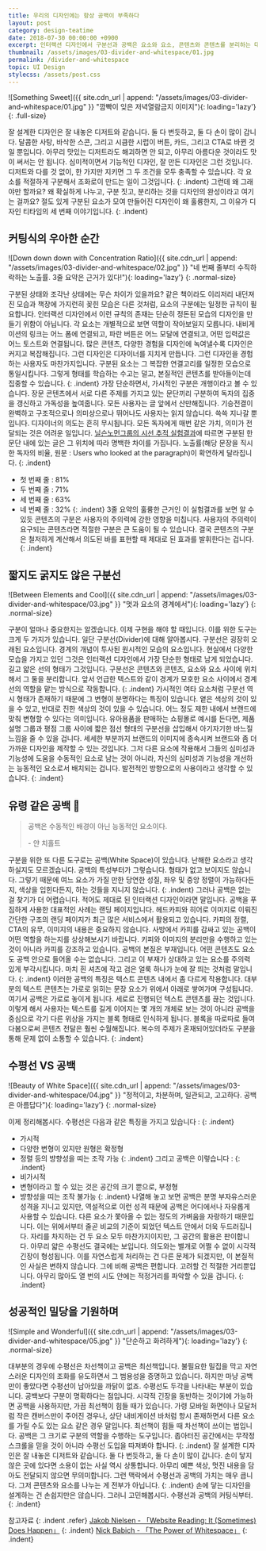 ```yaml
---
title: 우리의 디자인에는 항상 공백이 부족하다
layout: post
category: design-teatime
date: 2018-07-30 00:00:00 +0900
excerpt: 인터랙션 디자인에서 구분선과 공백은 요소와 요소, 콘텐츠와 콘텐츠를 분리하는 대표적인 도구입니다. 같은 듯 다른 이 두 가지를 비교해봅시다.
thumbnail: /assets/images/03-divider-and-whitespace/01.jpg
permalink: /divider-and-whitespace
topic: UI Design
stylecss: /assets/post.css
---
```

![Something Sweet]({{ site.cdn_url | append: "/assets/images/03-divider-and-whitespace/01.jpg" }} "깜빡이 잊은 저녁열람금지 이미지"){: loading='lazy'}
{: .full-size}

잘 설계한 디자인은 잘 내놓은 디저트와 같습니다. 둘 다 번듯하고, 둘 다 손이 많이 갑니다. 달콤한 사탕, 바삭한 스콘, 그리고 시큼한 시럽이 버튼, 카드, 그리고 CTA로 바뀐 것일 뿐입니다. 아무리 맛있는 디저트라도 해괴하면 안 되고, 아무리 아름다운 것이라도 맛이 써서는 안 됩니다. 심미적이면서 기능적인 디자인, 잘 만든 디자인은 그런 것입니다. 디저트와 다를 것 없이, 한 가지만 지키면 그 두 조건을 모두 충족할 수 있습니다. 각 요소를 적절하게 구분해서 조화로이 만드는 일이 그것입니다.
{: .indent}
그런데 왜 그래야만 할까요? 왜 확실하게 나누고, 구분 짓고, 분리하는 것을 디자인의 완성이라고 여기는 걸까요? 절도 있게 구분된 요소가 모여 만들어진 디자인이 왜 훌륭한지, 그 이유가 디자인 티타임의 세 번째 이야기입니다.
{: .indent}

## 커팅식의 우아한 순간

![Down down down with Concentration Ratio]({{ site.cdn_url | append: "/assets/images/03-divider-and-whitespace/02.jpg" }} "네 번째 줄부터 수직하락하는 노출률. 3줄 요약은 근거가 있다!"){: loading='lazy'}
{: .normal-size}

구분된 상태와 조각난 상태에는 무슨 차이가 있을까요? 같은 책이라도 이리저리 내던져진 모습과 책장에 가지런히 꽂힌 모습은 다른 것처럼, 요소의 구분에는 일정한 규칙이 필요합니다. 인터랙션 디자인에서 이런 규칙의 존재는 단순히 정돈된 모습의 디자인을 만들기 위함이 아닙니다. 각 요소는 개별적으로 보면 역할이 작아보일지 모릅니다. 내비게이션의 링크는 어느 폼에 연결되고, 파란 버튼은 어느 모달에 연결되고, 어떤 입력값은 어느 토스트와 연결됩니다. 많은 콘텐츠, 다양한 경험을 디자인에 녹여낼수록 디자인은 커지고 복잡해집니다. 그런 디자인은 디자이너를 지치게 만듭니다. 그런 디자인을 경험하는 사용자도 마찬가지입니다. 구분된 요소는 그 복잡한 연결고리를 일정한 모습으로 통일시킵니다. 그렇게 형태를 학습하는 수고는 덜고, 본질적인 콘텐츠를 받아들이는데 집중할 수 있습니다.
{: .indent}
가장 단순하면서, 가시적인 구분은 개행이라고 볼 수 있습니다. 장문 콘텐츠에서 서로 다른 주제를 가지고 있는 문단끼리 구분하여 독자의 집중을 갱신하고 가독성을 높여줍니다. 모든 사용자는 글 앞에서 산만해집니다. 기승전결이 완벽하고 구조적으로나 의미상으로나 뛰어나도 사용자는 읽지 않습니다. 쓱쓱 지나갈 뿐입니다. 디자이너의 의도는 흔히 무시됩니다. 모든 독자에게 매번 같은 가치, 의미가 전달되는 것은 어려운 일입니다. [닐슨노먼그룹의 시선 추적 실험결과](https://www.nngroup.com/articles/website-reading/)에 따르면 구분된 한 문단 내에 있는 글은 그 위치에 따라 명백한 차이를 가집니다. 노출률(해당 문장을 직시한 독자의 비율, 원문 : Users who looked at the paragraph)이 확연하게 달라집니다.
{: .indent}
- 첫 번째 줄 : 81%
- 두 번째 줄 : 71%
- 세 번째 줄 : 63%
- 네 번째 줄 : 32%
{: .indent}
3줄 요약의 훌륭한 근거인 이 실험결과를 보면 알 수 있듯 콘텐츠의 구분은 사용자의 주의력에 강한 영향을 미칩니다. 사용자의 주의력이 요구되는 콘텐츠라면 적절한 구분은 큰 도움이 될 수 있습니다. 결국 콘텐츠의 구분은 철저하게 계산해서 의도된 바를 표현할 때 제대로 된 효과를 발휘한다는 겁니다.
{: .indent}

## 짧지도 굵지도 않은 구분선

![Between Elements and Cool]({{ site.cdn_url | append: "/assets/images/03-divider-and-whitespace/03.jpg" }} "멋과 요소의 경계에서"){: loading='lazy'}
{: .normal-size}

구분이 얼마나 중요한지는 알겠습니다. 이제 구현을 해야 할 때입니다. 이를 위한 도구는 크게 두 가지가 있습니다. 일단 구분선(Divider)에 대해 알아봅시다. 구분선은 굉장히 오래된 요소입니다. 경계의 개념이 투사된 원시적인 모습의 요소입니다. 현실에서 다양한 모습을 가지고 있던 그것은 인터랙션 디자인에서 가장 단순한 형태로 남게 되었습니다. 길고 얇은 선의 형태가 그것입니다. 구분선은 콘텐츠와 콘텐츠, 요소와 요소 사이에 위치해서 그 둘을 분리합니다. 앞서 언급한 텍스트와 같이 경계가 모호한 요소 사이에서 경계선의 역할을 맡는 방식으로 작동합니다.
{: .indent}
가시적인 여타 요소처럼 구분선 역시 형태가 존재하기 때문에 그 변형이 분명하다는 특징이 있습니다. 옅은 색상의 것이 있을 수 있고, 반대로 진한 색상의 것이 있을 수 있습니다. 어느 정도 제한 내에서 브랜드에 맞춰 변형할 수 있다는 의미입니다. 유아용품을 판매하는 쇼핑몰로 예시를 든다면, 제품 설명 그룹과 평점 그룹 사이에 짧은 점선 형태의 구분선을 삽입해서 아기자기한 바느질 느낌을 줄 수 있을 겁니다. 세세한 부분까지 브랜드의 이미지에 종속시켜 브랜드와 좀 더 가까운 디자인을 제작할 수 있는 것입니다. 그저 다른 요소에 작용해서 그들의 심미성과 기능성에 도움을 수동적인 요소로 남는 것이 아니라, 자신의 심미성과 기능성을 개선하는 능동적인 요소로서 배치되는 겁니다. 발전적인 방향으로의 사용이라고 생각할 수 있습니다.
{: .indent}

## 유령 같은 공백 👻

> 공백은 수동적인 배경이 아닌 능동적인 요소이다.
>
> -&nbsp;얀 치홀트

구분을 위한 또 다른 도구로는 공백(White Space)이 있습니다. 난해한 요소라고 생각하실지도 모르겠습니다. 공백의 특성부터가 그렇습니다. 형태가 없고 보이지도 않습니다. 그렇기 때문에 여느 요소가 가질 만한 당연한 성질, 좌우 및 중앙 정렬이 가능하다든지, 색상을 입힌다든지, 하는 것들을 지니지 않습니다.
{: .indent}
그러나 공백은 없는 걸 찾기가 더 어렵습니다. 적어도 제대로 된 인터랙션 디자인이라면 말입니다. 공백을 푸짐하게 사용한 대표적인 사례는 랜딩 페이지입니다. 헤드카피와 히어로 이미지로 이뤄진 간단한 구조의 랜딩 페이지가 최근 많은 서비스에서 활용되고 있습니다. 카피의 정렬, CTA의 유무, 이미지의 내용은 중요하지 않습니다. 사방에서 카피를 감싸고 있는 공백이 어떤 역할을 하는지를 상상해보시기 바랍니다. 키피와 이미지의 분리만을 수행하고 있는 것이 아니라 카피를 강조하고 있습니다. 공백의 본질은 부재입니다. 어떤 콘텐츠도 요소도 공백 안으로 들어올 수는 없습니다. 그리고 이 부재가 상대하고 있는 요소를 주의력 있게 부각시킵니다. 마치 흰 셔츠에 작고 검은 얼룩 하나가 눈에 잘 띄는 것처럼 말입니다.
{: .indent}
이러한 공백의 특징은 텍스트 콘텐츠 내에서 좀 다르게 작용합니다. 대부분의 텍스트 콘텐츠는 가로로 읽히는 문장 요소가 위에서 아래로 쌓여가며 구성됩니다. 여기서 공백은 가로로 놓이게 됩니다. 세로로 진행되던 텍스트 콘텐츠를 끊는 것입니다. 이렇게 해서 사용자는 텍스트를 길게 이어지는 몇 개의 개체로 보는 것이 아니라 공백을 중심으로 각기 다른 위상을 가지는 블록 형태로 인식하게 됩니다. 블록을 따로따로 들여다봄으로써 콘텐츠 전달은 훨씬 수월해집니다. 복수의 주제가 혼재되어있더라도 구분을 통해 문제 없이 소통할 수 있습니다.
{: .indent}

## 수평선 VS 공백

![Beauty of White Space]({{ site.cdn_url | append: "/assets/images/03-divider-and-whitespace/04.jpg" }} "정적이고, 차분하며, 일관되고, 고고하다. 공백은 아름답다"){: loading='lazy'}
{: .normal-size}

이제 정리해봅시다. 수평선은 다음과 같은 특징을 가지고 있습니다 :
{: .indent}
- 가시적
- 다양한 변형이 있지만 원형은 확정형
- 정렬 등의 뱡향성을 띠는 조작 가능
{: .indent}
그리고 공백은 이렇습니다 :
{: .indent}
- 비가시적
- 변형이라고 할 수 있는 것은 공간의 크기 뿐으로, 부정형
- 뱡향성을 띠는 조작 불가능
{: .indent}
나열해 놓고 보면 공백은 분명 부자유스러운 성격을 지니고 있지만, 역설적으로 이런 성격 때문에 공백은 어디에서나 자유롭게 사용할 수 있습니다. 다른 요소가 쫓아올 수 없는 정도의 가벼움을 자랑하기 때문입니다. 이는 위에서부터 줄곧 비교의 기준이 되었던 텍스트 안에서 더욱 두드러집니다. 자리를 차지하는 건 두 요소 모두 마찬가지이지만, 그 공간의 활용은 판이합니다. 아무리 얇은 수평선도 결국에는 보입니다. 의도와는 별개로 어쩔 수 없이 시각적 긴장이 형성됩니다. 이를 자연스럽게 처리하는 건 다른 문제가 되겠지만, 이 본질적인 사실은 변하지 않습니다. 그에 비해 공백은 편합니다. 고려할 건 적절한 거리뿐입니다. 아무리 많아도 열 번의 시도 안에는 적정거리를 파악할 수 있을 겁니다.
{: .indent}

## 성공적인 밀당을 기원하며

![Simple and Wonderful]({{ site.cdn_url | append: "/assets/images/03-divider-and-whitespace/05.jpg" }} "단순하고 화려하게"){: loading='lazy'}
{: .normal-size}

대부분의 경우에 수평선은 차선책이고 공백은 최선책입니다. 불필요한 밀집을 막고 자연스러운 디자인의 조화를 유도하면서 그 범용성을 증명하고 있습니다. 하지만 마냥 공백만이 좋았다면 수평선이 남아있을 까닭이 없죠. 수평선도 두각을 나타내는 부분이 있습니다. 공백보다 구분이 명확하다는 점입니다. 시각적 긴장을 동반하는 것이기에 가능하면 공백을 사용하지만, 가끔 최선책이 힘들 때가 있습니다. 가령 모바일 화면이나 모달처럼 작은 캔버스만이 주어진 경우나, 상단 내비게이션 바처럼 항시 존재하면서 다른 요소를 가릴 수도 있는 요소 같은 경우 말입니다. 최선책이 힘들 때 차선책이 쓰이는 법입니다. 공백은 그 크기로 구분의 역할을 수행하는 도구입니다. 좁아터진 공간에서는 무작정 스크롤을 믿을 것이 아니라 수평선 도입을 따져봐야 합니다.
{: .indent}
잘 설계한 디자인은 잘 내놓은 디저트와 같습니다. 둘 다 번듯하고, 둘 다 손이 많이 갑니다. 손이 닿지 않은 곳에 있다면 소용이 없는 사실 역시 상통합니다. 아무리 예쁜 색상, 멋진 내용을 담아도 전달되지 않으면 무의미합니다. 그런 맥락에서 수평선과 공백의 가치는 매우 큽니다. 그저 콘텐츠와 요소를 나누는 게 전부가 아닙니다.
{: .indent}
손에 닿는 디자인을 설계하는 건 손쉽지만은 않습니다. 그러니 고민해봅시다. 수평선과 공백의 커팅식부터.
{: .indent}

참고자료
{: .indent .refer}
[Jakob Nielsen - 「Website Reading: It (Sometimes) Does Happen」](https://www.nngroup.com/articles/website-reading/)
{: .indent}
[Nick Babich - 「The Power of Whitespace」](https://uxplanet.org/the-power-of-whitespace-a1a95e45f82b)
{: .indent}